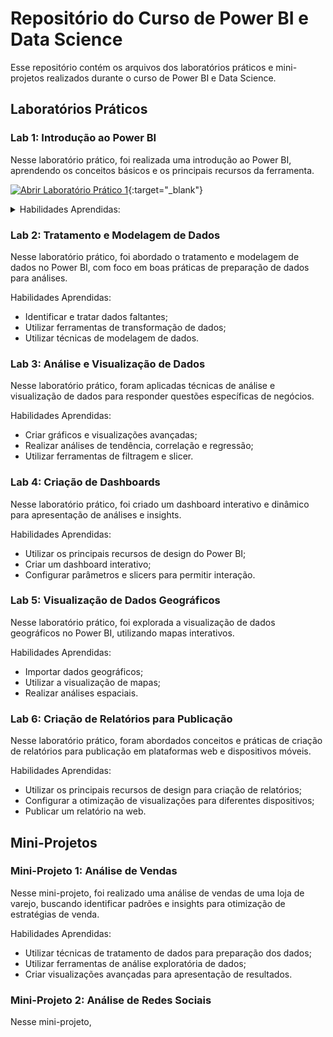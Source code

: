 # Repositório do Curso de Power BI e Data Science

Esse repositório contém os arquivos dos laboratórios práticos e mini-projetos realizados durante o curso de Power BI e Data Science.

## Laboratórios Práticos

### Lab 1: Introdução ao Power BI

Nesse laboratório prático, foi realizada uma introdução ao Power BI, aprendendo os conceitos básicos e os principais recursos da ferramenta.

[![Abrir Laboratório Prático 1](PowerBi-Data-Science-Academy/assets/icons8-symlink-directory-35.png)](https://github.com/Matheus-Estevao/PowerBi-Data-Science-Academy/tree/main/Cap02){:target="_blank"}


<details>
<summary>Habilidades Aprendidas:</summary>
  
- Carregar a fonte de dados no Power BI;
- Utilizar cartões de métricas para exibir informações importantes;
- Criar gráficos de pizza para representar a distribuição de vendas por região;
- Criar gráficos de barras empilhadas e horizontais para visualizar as vendas por categoria e país;
- Utilizar um mapa mundial para exibir as vendas por país;
- Aplicar filtros e segmentações de dados para analisar as vendas de forma mais detalhada;
- Formatar o relatório, adicionando títulos, imagens e estilos para deixá-lo mais atrativo.
  
</details>

### Lab 2: Tratamento e Modelagem de Dados

Nesse laboratório prático, foi abordado o tratamento e modelagem de dados no Power BI, com foco em boas práticas de preparação de dados para análises.

Habilidades Aprendidas:
- Identificar e tratar dados faltantes;
- Utilizar ferramentas de transformação de dados;
- Utilizar técnicas de modelagem de dados.

### Lab 3: Análise e Visualização de Dados

Nesse laboratório prático, foram aplicadas técnicas de análise e visualização de dados para responder questões específicas de negócios.

Habilidades Aprendidas:
- Criar gráficos e visualizações avançadas;
- Realizar análises de tendência, correlação e regressão;
- Utilizar ferramentas de filtragem e slicer.

### Lab 4: Criação de Dashboards

Nesse laboratório prático, foi criado um dashboard interativo e dinâmico para apresentação de análises e insights.

Habilidades Aprendidas:
- Utilizar os principais recursos de design do Power BI;
- Criar um dashboard interativo;
- Configurar parâmetros e slicers para permitir interação.

### Lab 5: Visualização de Dados Geográficos

Nesse laboratório prático, foi explorada a visualização de dados geográficos no Power BI, utilizando mapas interativos.

Habilidades Aprendidas:
- Importar dados geográficos;
- Utilizar a visualização de mapas;
- Realizar análises espaciais.

### Lab 6: Criação de Relatórios para Publicação

Nesse laboratório prático, foram abordados conceitos e práticas de criação de relatórios para publicação em plataformas web e dispositivos móveis.

Habilidades Aprendidas:
- Utilizar os principais recursos de design para criação de relatórios;
- Configurar a otimização de visualizações para diferentes dispositivos;
- Publicar um relatório na web.

## Mini-Projetos

### Mini-Projeto 1: Análise de Vendas

Nesse mini-projeto, foi realizado uma análise de vendas de uma loja de varejo, buscando identificar padrões e insights para otimização de estratégias de venda.

Habilidades Aprendidas:
- Utilizar técnicas de tratamento de dados para preparação dos dados;
- Utilizar ferramentas de análise exploratória de dados;
- Criar visualizações avançadas para apresentação de resultados.

### Mini-Projeto 2: Análise de Redes Sociais

Nesse mini-projeto,
